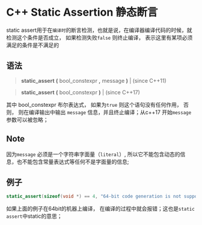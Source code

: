 # C++ Static Assertion 静态断言

static assert用于在`编译时`的断言检测，也就是说，在编译器编译代码的时候，就检测这个条件是否成立， 如果检测失败`false` 则终止编译， 表示这里有某项必须满足的条件是不满足的

语法
---

>   **static_assert** **(** bool_constexpr **,** message **)** | (since C++11)
>   **static_assert** **(** bool_constexpr  **)**              | (since C++17)
                                                                  
其中 bool_constexpr 布尔表达式， 如果为`true` 则这个语句没有任何作用， 否则， 则在编译输出中输出 `message` 信息，并且终止编译；从c++17 开始`message`参数可以被忽略；

Note
---
因为`message` 必须是一个字符串字面量（`literal`）, 所以它不能包含动态的信息，也不能包含常量表达式等任何不是字面量的信息;


例子
---
```c++
static_assert(sizeof(void *) == 4, "64-bit code generation is not supported.");

```

如果上面的例子在64bit的机器上编译， 在编译的过程中就会报错；这也是`static assert`中static的意思；